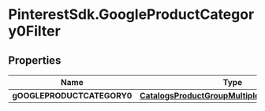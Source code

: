 # PinterestSdk.GoogleProductCategory0Filter

## Properties

Name | Type | Description | Notes
------------ | ------------- | ------------- | -------------
**gOOGLEPRODUCTCATEGORY0** | [**CatalogsProductGroupMultipleStringListCriteria**](.md) |  | 


